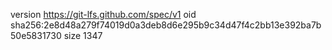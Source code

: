 version https://git-lfs.github.com/spec/v1
oid sha256:2e8d48a279f74019d0a3deb8d6e295b9c34d47f4c2bb13e392ba7b50e5831730
size 1347
